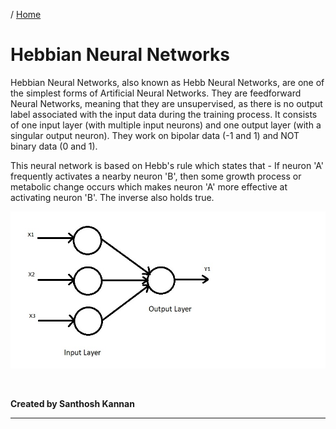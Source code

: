 / [Home](index.md)

# Hebbian Neural Networks

Hebbian Neural Networks, also known as Hebb Neural Networks, are one of the simplest forms of Artificial Neural Networks. They are feedforward Neural Networks, meaning that they are unsupervised, as there is no output label associated with the input data during the training process. It consists of one input layer (with multiple input neurons) and one output layer (with a singular output neuron). They work on bipolar data (-1 and 1) and NOT binary data (0 and 1).

This neural network is based on Hebb's rule which states that - If neuron 'A' frequently activates a nearby neuron 'B', then some growth process or metabolic change occurs which makes neuron 'A' more effective at activating neuron 'B'. The inverse also holds true.

![Hebbian Neural Networks](images/hebbian-neural-network.jpg "Hebbian Neural Networks")

<br>

**Created by Santhosh Kannan**

---

<br>
